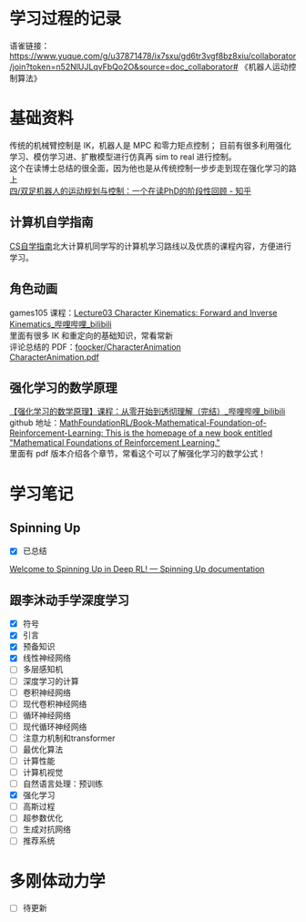 # 学习过程的记录
语雀链接：https://www.yuque.com/g/u37871478/ix7sxu/gd6tr3vgf8bz8xiu/collaborator/join?token=n52NlUJLqvFbQo2O&source=doc_collaborator# 《机器人运动控制算法》
# 基础资料
传统的机械臂控制是 IK，机器人是 MPC 和零力矩点控制；
目前有很多利用强化学习、模仿学习进、扩散模型进行仿真再 sim to real 进行控制。
<br />这个在读博士总结的很全面，因为他也是从传统控制一步步走到现在强化学习的路上<br />[四/双足机器人的运动规划与控制：一个在读PhD的阶段性回顾 - 知乎](https://zhuanlan.zhihu.com/p/658133852)

## 计算机自学指南
[CS自学指南](https://csdiy.wiki/)北大计算机同学写的计算机学习路线以及优质的课程内容，方便进行学习。
## 角色动画
games105 课程：[Lecture03 Character Kinematics: Forward and Inverse Kinematics_哔哩哔哩_bilibili](https://www.bilibili.com/video/BV1GG4y1p7fF?p=3&vd_source=32aee7e160efdea3b1422dda7cc2726a)<br />里面有很多 IK 和重定向的基础知识，常看常新<br />评论总结的 PDF：[foocker/CharacterAnimation](https://github.com/foocker/CharacterAnimation)<br />[CharacterAnimation.pdf](https://www.yuque.com/attachments/yuque/0/2024/pdf/39264174/1718609713267-62d61d0b-5216-47a9-bbfb-403a6a33edac.pdf)
## 强化学习的数学原理
[【强化学习的数学原理】课程：从零开始到透彻理解（完结）_哔哩哔哩_bilibili](https://www.bilibili.com/video/BV1sd4y167NS/?spm_id_from=333.999.0.0&vd_source=288648f5b920459d12ebbcfd2da00a19)<br />github 地址：[MathFoundationRL/Book-Mathematical-Foundation-of-Reinforcement-Learning: This is the homepage of a new book entitled "Mathematical Foundations of Reinforcement Learning."](https://github.com/MathFoundationRL/Book-Mathematical-Foundation-of-Reinforcement-Learning)<br />里面有 pdf 版本介绍各个章节，常看这个可以了解强化学习的数学公式！


# 学习笔记
## Spinning Up
- [x] 已总结

[Welcome to Spinning Up in Deep RL! — Spinning Up documentation](https://spinningup.openai.com/en/latest/index.html)
## 跟李沐动手学深度学习 
- [x] 符号
- [x] 引言
- [x] 预备知识
- [x] 线性神经网络
- [ ] 多层感知机
- [ ] 深度学习的计算
- [ ] 卷积神经网络
- [ ] 现代卷积神经网络
- [ ] 循环神经网络
- [ ] 现代循环神经网络
- [ ] 注意力机制和transformer
- [ ] 最优化算法
- [ ] 计算性能
- [ ] 计算机视觉
- [ ] 自然语言处理：预训练
- [x] 强化学习
- [ ] 高斯过程
- [ ] 超参数优化
- [ ] 生成对抗网络
- [ ] 推荐系统

# 多刚体动力学
- [ ] 待更新
